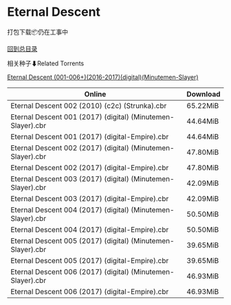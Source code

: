 # Eternal Descent

打包下载📦仍在工事中

[回到总目录](/Catalogs.md)







相关种子⬇Related Torrents

[Eternal Descent (001-006+)(2016-2017)(digital)(Minutemen-Slayer)](https://github.com/alicewish/markdown/blob/master/torrent/Eternal-Descent--001-006---2016-2017--digital--Minutemen-Slayer.md)

Online | Download
--- | ---
Eternal Descent 002 (2010) (c2c) (Strunka).cbr | 65.22MiB
Eternal Descent 001 (2017) (digital) (Minutemen-Slayer).cbr | 44.64MiB
Eternal Descent 001 (2017) (digital-Empire).cbr | 44.64MiB
Eternal Descent 002 (2017) (digital) (Minutemen-Slayer).cbr | 47.80MiB
Eternal Descent 002 (2017) (digital-Empire).cbr | 47.80MiB
Eternal Descent 003 (2017) (digital) (Minutemen-Slayer).cbr | 42.09MiB
Eternal Descent 003 (2017) (digital-Empire).cbr | 42.09MiB
Eternal Descent 004 (2017) (digital) (Minutemen-Slayer).cbr | 50.50MiB
Eternal Descent 004 (2017) (digital-Empire).cbr | 50.50MiB
Eternal Descent 005 (2017) (digital) (Minutemen-Slayer).cbr | 39.65MiB
Eternal Descent 005 (2017) (digital-Empire).cbr | 39.65MiB
Eternal Descent 006 (2017) (digital) (Minutemen-Slayer).cbr | 46.93MiB
Eternal Descent 006 (2017) (digital-Empire).cbr | 46.93MiB